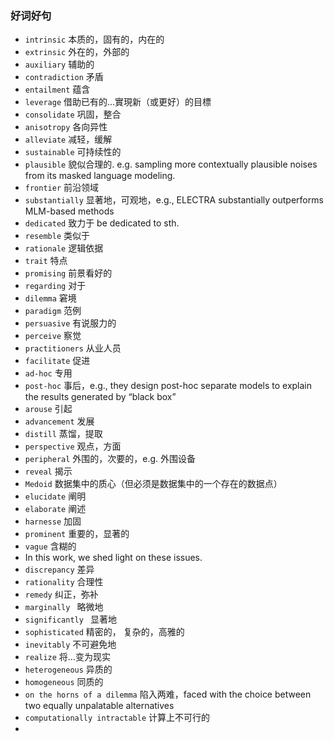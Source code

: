 ### 好词好句

* `intrinsic` 本质的，固有的，内在的
* `extrinsic` 外在的，外部的
* `auxiliary` 辅助的
* `contradiction` 矛盾
* `entailment` 蕴含
* `leverage` 借助已有的…實現新（或更好）的目標
* `consolidate` 巩固，整合
* `anisotropy` 各向异性
* `alleviate` 减轻，缓解
* `sustainable` 可持续性的
* `plausible` 貌似合理的. e.g. sampling more contextually plausible noises from its masked language modeling.
* `frontier` 前沿领域
* `substantially` 显著地，可观地，e.g., ELECTRA substantially outperforms MLM-based methods
* `dedicated` 致力于 be dedicated to sth.
* `resemble` 类似于
* `rationale` 逻辑依据
* `trait` 特点
* `promising` 前景看好的
* `regarding` 对于
* `dilemma` 窘境
* `paradigm` 范例
* `persuasive` 有说服力的
* `perceive` 察觉
* `practitioners` 从业人员
* `facilitate` 促进
* `ad-hoc` 专用
* `post-hoc` 事后，e.g., they design post-hoc separate models to explain the results generated by “black box”
* `arouse` 引起
* `advancement` 发展
* `distill` 蒸馏，提取
* `perspective` 观点，方面
* `peripheral` 外围的，次要的，e.g. 外围设备
* `reveal` 揭示
* `Medoid` 数据集中的质心（但必须是数据集中的一个存在的数据点）
* `elucidate` 阐明
* `elaborate` 阐述
* `harnesse` 加固
* `prominent` 重要的，显著的
* `vague` 含糊的
* In this work, we shed light on these issues.
* `discrepancy` 差异
* `rationality` 合理性
* `remedy` 纠正，弥补
* `marginally ` 略微地
* `significantly ` 显著地
* `sophisticated`  精密的， 复杂的，高雅的
* `inevitably` 不可避免地
* `realize` 将…变为现实
* `heterogeneous` 异质的
* `homogeneous` 同质的
* `on the horns of a dilemma` 陷入两难，faced with the choice between two equally unpalatable alternatives
* `computationally intractable` 计算上不可行的
* 